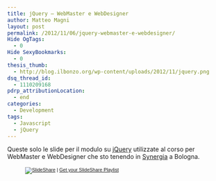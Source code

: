 ```yaml
---
title: jQuery – WebMaster e WebDesigner
author: Matteo Magni
layout: post
permalink: /2012/11/06/jquery-webmaster-e-webdesigner/
Hide OgTags:
  - 0
Hide SexyBookmarks:
  - 0
thesis_thumb:
  - http://blog.ilbonzo.org/wp-content/uploads/2012/11/jquery.png
dsq_thread_id:
  - 1110209168
pdrp_attributionLocation:
  - end
categories:
  - Development
tags:
  - Javascript
  - jQuery
---
```

Queste solo le slide per il modulo su [jQuery][1] utilizzate al corso per WebMaster e WebDesigner che sto tenendo in [Synergia][2] a Bologna.

<div style="width:422px;margin:auto;">
  <div style="font-size:11px;font-family:tahoma,arial;height:26px;padding-top:2px;text-align:left;">
    <a title="SlideShare" href="http://www.slideshare.net/?src=multiwidget"><img src="http://static.slidesharecdn.com/swf/logo_embd.png" style="border:0px none;margin-bottom:-5px" alt="SlideShare" /></a> | <a href="http://www.slideshare.net/widgets/playlist" title="Get your SlideShare Playlist">Get your SlideShare Playlist</a>
  </div>
</div>

<div class='kindleWidget kindleLight' >
  
</div>



 [1]: http://it.wikipedia.org/wiki/jQuery
 [2]: http://www.synergia.it/